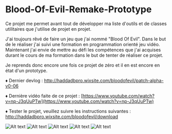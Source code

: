 # Blood-Of-Evil-Remake-Prototype

Ce projet me permet avant tout de développer ma liste d'outils et de classes utilitaires que j'utilise de projet en projet.

J'ai toujours rêvé de faire un jeu que j'ai nommé "Blood Of Evil".
Dans le but de le réaliser j'ai suivi une formation en programmation orienté jeu vidéo.
Maintenant j'ai envie de mettre au défi les compétences que j'ai acquises durant le cours de ma formation dans le but de tenter de réaliser ce projet.

Je reprends donc encore une fois ce projet de zéro et il en est encore en état d'un prototype.

♦ Dernier devlog : http://haddadbpro.wixsite.com/bloodofevil/patch-alpha-v0-06

♦ Dernière vidéo faite de ce projet : [https://www.youtube.com/watch?v=np-J3qUuPTw](https://www.youtube.com/watch?v=np-J3qUuPTw)

♦ Tester le projet, veuillez suivre les instructions suivantes : http://haddadbpro.wixsite.com/bloodofevil/download

![Alt text](http://i.imgur.com/1xOHdz8.jpg "Image en jeu.")
![Alt text](http://i.imgur.com/wmx5t6i.png "Animator du joueur.")
![Alt text](http://i.imgur.com/yGbcyqY.png "Le menu principal et ses sous menus.")
![Alt text](http://i.imgur.com/Avqs0am.jpg "Le menu d'édition des attributs et d'édition de fichier de langage.")
![Alt text](http://i.imgur.com/bD31unr.png "Arborescence de fichiers des scripts de l'application (184 fichiers scripts).")

